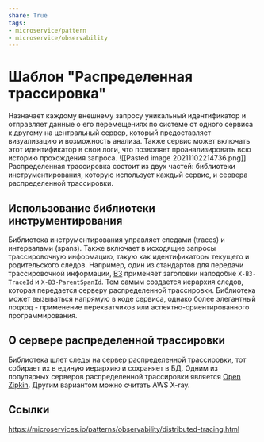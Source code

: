 ```yaml
---
share: True
tags: 
- microservice/pattern
- microservice/observability
---
```

# Шаблон "Распределенная трассировка"
Назначает каждому внешнему запросу уникальный идентификатор и отправляет данные о его перемещениях по системе от одного сервиса к другому на центральный сервер, который предоставляет визуализацию и возможность анализа.
Также сервис может включать этот идентификатор в свои логи, что позволяет проанализировать всю историю прохождения запроса.
![[Pasted image 20211102214736.png]]
Распределенная трассировка состоит из двух частей: библиотеки инструментирования, которую использует каждый сервис, и сервера распределенной трассировки.
## Использование библиотеки инструментирования
Библиотека инструментирования управляет следами (traces) и интервалами (spans). Также включает в исходящие запросы трассировочную информацию, такую как идентификаторы текущего и родительского следов. Например, один из стандартов для передачи трассировочной информации, [B3](https://github.com/openzipkin/b3-propagation) применяет заголовки наподобие `X-B3-TraceId` и `X-B3-ParentSpanId`. Тем самым создается иерархия следов, которая передается серверу распределенной трассировки.
Библиотека может вызываться напрямую в коде сервиса, однако более элегантный подход - применение перехватчиков или аспектно-ориентированного программирования.
## О сервере распределенной трассировки
Библиотека шлет следы на сервер распределенной трассировки, тот собирает их в единую иерархию и сохраняет в БД. Одним из популярных серверов распределенной трассировки является [Open Zipkin](https://github.com/openzipkin). Другим вариантом можно считать AWS X-ray.
## Ссылки
https://microservices.io/patterns/observability/distributed-tracing.html